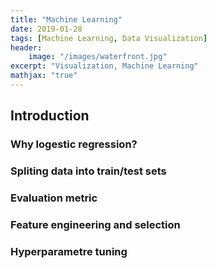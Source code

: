 ```yaml
---
title: "Machine Learning"
date: 2019-01-28
tags: [Machine Learning, Data Visualization]
header: 
    image: "/images/waterfront.jpg"
excerpt: "Visualization, Machine Learning"
mathjax: "true"
---
```

## Introduction 
### Why logestic regression?

### Spliting data into train/test sets

### Evaluation metric

### Feature engineering and selection

### Hyperparametre tuning

